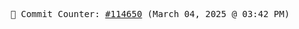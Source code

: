 <p align="center">
    <samp>
        📮 Commit Counter: <a href="https://github.com/Javascript-void0/Javascript-void0/commits/main">#114650</a> (March 04, 2025 @ 03:42 PM)
    </samp>
</p>